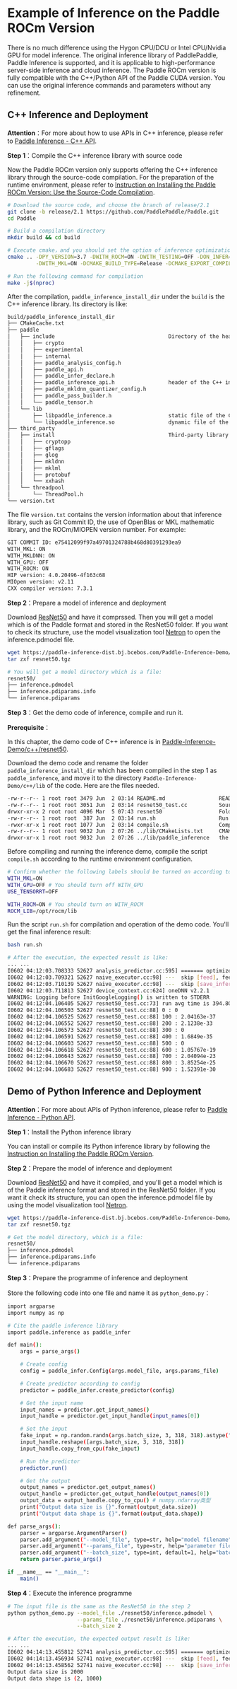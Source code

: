 # Example of Inference on the Paddle ROCm Version

There is no much difference using the Hygon CPU/DCU or Intel CPU/Nvidia GPU for model inference. The original inference library of PaddlePaddle, Paddle Inference is supported, and it is applicable to high-performance server-side inference and cloud inference. The Paddle ROCm version is fully compatible with the C++/Python API of the Paddle CUDA version. You can use the original inference commands and parameters without any refinement. 

## C++ Inference and Deployment

**Attention**：For more about how to use APIs in C++ inference, please refer to [Paddle Inference - C++ API](https://paddleinference.paddlepaddle.org.cn/api_reference/cxx_api_index.html).

**Step 1**：Compile the C++ inference library with source code

Now the Paddle ROCm version only supports offering the C++ inference library through the source-code compilation. For the preparation of the runtime environment, please refer to [Instruction on Installing the Paddle ROCm Version: Use the Source-Code Compilation](./paddle_install_cn.html).

```bash
# Download the source code, and choose the branch of release/2.1
git clone -b release/2.1 https://github.com/PaddlePaddle/Paddle.git
cd Paddle

# Build a compilation directory
mkdir build && cd build

# Execute cmake，and you should set the option of inference optimization to ON_INFER
cmake .. -DPY_VERSION=3.7 -DWITH_ROCM=ON -DWITH_TESTING=OFF -DON_INFER=ON \
         -DWITH_MKL=ON -DCMAKE_BUILD_TYPE=Release -DCMAKE_EXPORT_COMPILE_COMMANDS=ON

# Run the following command for compilation 
make -j$(nproc)
```

After the compilation, `paddle_inference_install_dir` under the `build` is the C++ inference library. Its directory is like: 

```bash
build/paddle_inference_install_dir
├── CMakeCache.txt
├── paddle
│   ├── include                                    Directory of the header of the C++ inference library
│   │   ├── crypto
│   │   ├── experimental
│   │   ├── internal
│   │   ├── paddle_analysis_config.h
│   │   ├── paddle_api.h
│   │   ├── paddle_infer_declare.h
│   │   ├── paddle_inference_api.h                 header of the C++ inference library
│   │   ├── paddle_mkldnn_quantizer_config.h
│   │   ├── paddle_pass_builder.h
│   │   └── paddle_tensor.h
│   └── lib
│       ├── libpaddle_inference.a                  static file of the C++ inference library
│       └── libpaddle_inference.so                 dynamic file of the C++ inference library 
├── third_party
│   ├── install                                    Third-party library and its header
│   │   ├── cryptopp
│   │   ├── gflags
│   │   ├── glog
│   │   ├── mkldnn
│   │   ├── mklml
│   │   ├── protobuf
│   │   └── xxhash
│   └── threadpool
│       └── ThreadPool.h
└── version.txt
```

The file `version.txt` contains the version information about that inference library, such as Git Commit ID, the use of OpenBlas or MKL mathematic library, and the ROCm/MIOPEN version number. For example:

```bash
GIT COMMIT ID: e75412099f97a49701324788b468d80391293ea9
WITH_MKL: ON
WITH_MKLDNN: ON
WITH_GPU: OFF
WITH_ROCM: ON
HIP version: 4.0.20496-4f163c68
MIOpen version: v2.11
CXX compiler version: 7.3.1
```

**Step 2**：Prepare a model of inference and deployment

Download [ResNet50](https://paddle-inference-dist.bj.bcebos.com/Paddle-Inference-Demo/resnet50.tgz) and have it comprssed. Then you will get a model which is of the Paddle format and stored in the ResNet50 folder. If you want to check its structure, use the model visualization tool [Netron](https://netron.app/) to open the inference.pdmodel file. 

```bash
wget https://paddle-inference-dist.bj.bcebos.com/Paddle-Inference-Demo/resnet50.tgz
tar zxf resnet50.tgz

# You will get a model directory which is a file: 
resnet50/
├── inference.pdmodel
├── inference.pdiparams.info
└── inference.pdiparams
```

**Step 3**：Get the demo code of inference, compile and run it.  

**Prerequisite**：

In this chapter, the demo code of C++ inference is in [Paddle-Inference-Demo/c++/resnet50](https://github.com/PaddlePaddle/Paddle-Inference-Demo/tree/master/c++/resnet50).

Download the demo code and rename the folder `paddle_inference_install_dir` which has been compiled in the step 1 as `paddle_inference`, and move it to the directory `Paddle-Inference-Demo/c++/lib` of the code.  Here are the files needed. 

```bash
-rw-r--r-- 1 root root 3479 Jun  2 03:14 README.md                 README
-rw-r--r-- 1 root root 3051 Jun  2 03:14 resnet50_test.cc          Source code of C++ inference
drwxr-xr-x 2 root root 4096 Mar  5 07:43 resnet50                  Folder of the model of inference and deployment which has been prepared in step 2
-rw-r--r-- 1 root root  387 Jun  2 03:14 run.sh                    Run the script
-rwxr-xr-x 1 root root 1077 Jun  2 03:14 compile.sh                Compile the script
-rw-r--r-- 1 root root 9032 Jun  2 07:26 ../lib/CMakeLists.txt     CMAKE file
drwxr-xr-x 1 root root 9032 Jun  2 07:26 ../lib/paddle_inference   the folder of Paddle Infernece which has been compiled in step 1
```

Before compiling and running the inference demo, compile the script `compile.sh` according to the runtime environment configuration.

```bash
# Confirm whether the following labels should be turned on according to the version.txt in the pre-compiled library
WITH_MKL=ON  
WITH_GPU=OFF # You should turn off WITH_GPU
USE_TENSORRT=OFF

WITH_ROCM=ON # You should turn on WITH_ROCM
ROCM_LIB=/opt/rocm/lib
```

Run the script `run.sh` for compilation and operation of the demo code. You'll get the final inference result:

```bash
bash run.sh

# After the execution, the expected result is like: 
... ...
I0602 04:12:03.708333 52627 analysis_predictor.cc:595] ======= optimize end =======
I0602 04:12:03.709321 52627 naive_executor.cc:98] ---  skip [feed], feed -> inputs
I0602 04:12:03.710139 52627 naive_executor.cc:98] ---  skip [save_infer_model/scale_0.tmp_1], fetch -> fetch
I0602 04:12:03.711813 52627 device_context.cc:624] oneDNN v2.2.1
WARNING: Logging before InitGoogleLogging() is written to STDERR
I0602 04:12:04.106405 52627 resnet50_test.cc:73] run avg time is 394.801 ms
I0602 04:12:04.106503 52627 resnet50_test.cc:88] 0 : 0
I0602 04:12:04.106525 52627 resnet50_test.cc:88] 100 : 2.04163e-37
I0602 04:12:04.106552 52627 resnet50_test.cc:88] 200 : 2.1238e-33
I0602 04:12:04.106573 52627 resnet50_test.cc:88] 300 : 0
I0602 04:12:04.106591 52627 resnet50_test.cc:88] 400 : 1.6849e-35
I0602 04:12:04.106603 52627 resnet50_test.cc:88] 500 : 0
I0602 04:12:04.106618 52627 resnet50_test.cc:88] 600 : 1.05767e-19
I0602 04:12:04.106643 52627 resnet50_test.cc:88] 700 : 2.04094e-23
I0602 04:12:04.106670 52627 resnet50_test.cc:88] 800 : 3.85254e-25
I0602 04:12:04.106683 52627 resnet50_test.cc:88] 900 : 1.52391e-30
```

## Demo of Python Inference and Deployment

**Attention**：For more about APIs of Python inference, please refer to [Paddle Inference - Python API](https://paddleinference.paddlepaddle.org.cn/api_reference/python_api_index.html).

**Step 1**：Install the Python inference library

You can install or compile its Python inference library by following the [Instruction on Installing the Paddle ROCm Version](./paddle_install_cn.html).

**Step 2**：Prepare the model of inference and deployment

Download [ResNet50](https://paddle-inference-dist.bj.bcebos.com/Paddle-Inference-Demo/resnet50.tgz) and have it compiled, and you'll get a model which is of the Paddle inference format and stored in the ResNet50 folder. If you want it check its structure, you can open the inference.pdmodel file by using the model visualization tool [Netron](https://netron.app/).

```bash
wget https://paddle-inference-dist.bj.bcebos.com/Paddle-Inference-Demo/resnet50.tgz
tar zxf resnet50.tgz

# Get the model directory, which is a file:
resnet50/
├── inference.pdmodel
├── inference.pdiparams.info
└── inference.pdiparams
```

**Step 3**：Prepare the programme of inference and deployment

Store the following code into one file and name it as `python_demo.py`：

```bash
import argparse
import numpy as np

# Cite the paddle inference library
import paddle.inference as paddle_infer

def main():
    args = parse_args()

    # Create config
    config = paddle_infer.Config(args.model_file, args.params_file)

    # Create predictor according to config
    predictor = paddle_infer.create_predictor(config)

    # Get the input name
    input_names = predictor.get_input_names()
    input_handle = predictor.get_input_handle(input_names[0])

    # Set the input
    fake_input = np.random.randn(args.batch_size, 3, 318, 318).astype("float32")
    input_handle.reshape([args.batch_size, 3, 318, 318])
    input_handle.copy_from_cpu(fake_input)

    # Run the predictor
    predictor.run()

    # Get the output
    output_names = predictor.get_output_names()
    output_handle = predictor.get_output_handle(output_names[0])
    output_data = output_handle.copy_to_cpu() # numpy.ndarray类型
    print("Output data size is {}".format(output_data.size))
    print("Output data shape is {}".format(output_data.shape))

def parse_args():
    parser = argparse.ArgumentParser()
    parser.add_argument("--model_file", type=str, help="model filename")
    parser.add_argument("--params_file", type=str, help="parameter filename")
    parser.add_argument("--batch_size", type=int, default=1, help="batch size")
    return parser.parse_args()

if __name__ == "__main__":
    main()
```

**Step 4**：Execute the inference programme

```bash
# The input file is the same as the ResNet50 in the step 2
python python_demo.py --model_file ./resnet50/inference.pdmodel \
                      --params_file ./resnet50/inference.pdiparams \
                      --batch_size 2

# After the execution, the expected output result is like:
... ...
I0602 04:14:13.455812 52741 analysis_predictor.cc:595] ======= optimize end =======
I0602 04:14:13.456934 52741 naive_executor.cc:98] ---  skip [feed], feed -> inputs
I0602 04:14:13.458562 52741 naive_executor.cc:98] ---  skip [save_infer_model/scale_0.tmp_1], fetch -> fetch
Output data size is 2000
Output data shape is (2, 1000)
```
